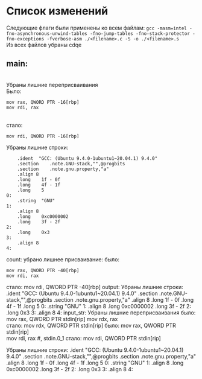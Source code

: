 # Список изменений
Следующие флаги были применены ко всем файлам:
`gcc -masm=intel -fno-asynchronous-unwind-tables -fno-jump-tables -fno-stack-protector -fno-exceptions -fverbose-asm ./<filename>.c -S -o ./<filename>.s`
<br>Из всех файлов убраны cdqe
## main:
<br>Убраны лишние переприсваивания
<br>Было:
<br>
``` assembly
mov	rax, QWORD PTR -16[rbp]
mov	rdi, rax
```
<br>стало:
``` assembly
mov rdi, QWORD PTR -16[rbp]
```
Убраны лишние строки:
``` assembly
	.ident	"GCC: (Ubuntu 9.4.0-1ubuntu1~20.04.1) 9.4.0"
	.section	.note.GNU-stack,"",@progbits
	.section	.note.gnu.property,"a"
	.align 8
	.long	 1f - 0f
	.long	 4f - 1f
	.long	 5
0:
	.string	 "GNU"
1:
	.align 8
	.long	 0xc0000002
	.long	 3f - 2f
2:
	.long	 0x3
3:
	.align 8
4:
```
count:
убрано лишнее присваивание:
было:
``` assembly
mov	rax, QWORD PTR -40[rbp]
mov	rdi, rax	
```
стало:
mov rdi, QWORD PTR -40[rbp]
output:
Убраны лишние строки:
	.ident	"GCC: (Ubuntu 9.4.0-1ubuntu1~20.04.1) 9.4.0"
	.section	.note.GNU-stack,"",@progbits
	.section	.note.gnu.property,"a"
	.align 8
	.long	 1f - 0f
	.long	 4f - 1f
	.long	 5
0:
	.string	 "GNU"
1:
	.align 8
	.long	 0xc0000002
	.long	 3f - 2f
2:
	.long	 0x3
3:
	.align 8
4:
input_str:
Убраны лишние переприсваивания
было:
mov	rax, QWORD PTR stdin[rip]
mov	rdx, rax	
стало:
mov rdx, QWORD PTR stdin[rip]
было:
mov	rax, QWORD PTR stdin[rip]	
mov	rdi, rax	#, stdin.0_1
стало:
mov rdi, QWORD PTR stdin[rip]

Убраны лишние строки:
	.ident	"GCC: (Ubuntu 9.4.0-1ubuntu1~20.04.1) 9.4.0"
	.section	.note.GNU-stack,"",@progbits
	.section	.note.gnu.property,"a"
	.align 8
	.long	 1f - 0f
	.long	 4f - 1f
	.long	 5
0:
	.string	 "GNU"
1:
	.align 8
	.long	 0xc0000002
	.long	 3f - 2f
2:
	.long	 0x3
3:
	.align 8
4:
